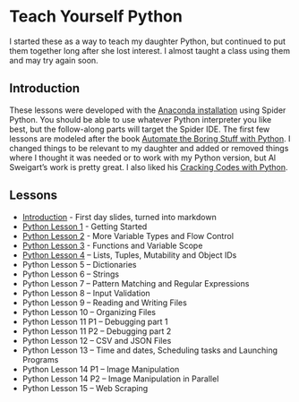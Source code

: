 # Teach Yourself Python
I started these as a way to teach my daughter Python, but continued to put them together long after she lost interest. I almost taught a class using them and may try again soon.

## Introduction
These lessons were developed with the [Anaconda installation](https://www.anaconda.com/products/distribution) using Spider Python. You should be able to use whatever Python interpreter you like best, but the follow-along parts will target the Spider IDE. The first few lessons are modeled after the book [Automate the Boring Stuff with Python](https://automatetheboringstuff.com/). I changed things to be relevant to my daughter and added or removed things where I thought it was needed or to work with my Python version, but Al Sweigart’s work is pretty great. I also liked his [Cracking Codes with Python](https://inventwithpython.com/cracking/).

## Lessons
* [Introduction](lesson00.md) - First day slides, turned into markdown
* [Python Lesson 1](lesson01.md) - Getting Started
* [Python Lesson 2](lesson02.md) - More Variable Types and Flow Control
* [Python Lesson 3](lesson03.md) - Functions and Variable Scope
* [Python Lesson 4](lesson04.md) – Lists, Tuples, Mutability and Object IDs
* Python Lesson 5 – Dictionaries
* Python Lesson 6 – Strings
* Python Lesson 7 – Pattern Matching and Regular Expressions
* Python Lesson 8 – Input Validation
* Python Lesson 9 – Reading and Writing Files
* Python Lesson 10 – Organizing Files
* Python Lesson 11 P1 – Debugging part 1
* Python Lesson 11 P2 – Debugging part 2
* Python Lesson 12 – CSV and JSON Files
* Python Lesson 13 – Time and dates, Scheduling tasks and Launching Programs
* Python Lesson 14 P1 – Image Manipulation
* Python Lesson 14 P2 – Image Manipulation in Parallel
* Python Lesson 15 – Web Scraping
